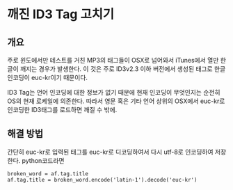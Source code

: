 # 깨진 ID3 Tag 고치기
## 개요
주로 윈도에서만 테스트를 거친 MP3의 태그들이 OSX로 넘어와서 iTunes에서 열만 한글이 깨지는 경우가 발생한다. 이 것은 주로 ID3v2.3 이하 버전에서 생성된 태그로 한글 인코딩이 euc-kr이기 때문이다. 

ID3 Tag는 언어 인코딩에 대한 정보가 없기 때문에 현재 인코딩이 무엇인지는 순전히 OS의 현재 로케일에 의존한다. 따라서 영문 혹은 기타 언어 상위의 OSX에서 euc-kr로 인코딩한 ID3태그를 로드하면 깨질 수 밖에. 

## 해결 방법
간단히 euc-kr로 입력된 태그를 euc-kr로 디코딩하여서 다시 utf-8로 인코딩하여 저장한다. python코드라면

```
broken_word = af.tag.title
af.tag.title = broken_word.encode('latin-1').decode('euc-kr')
```
